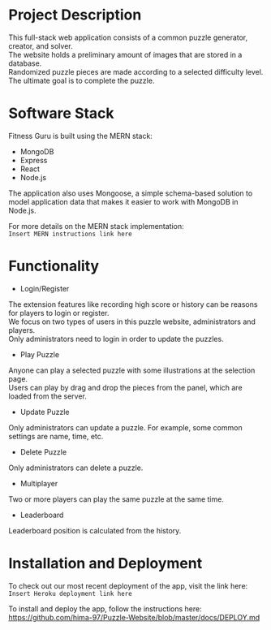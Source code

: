 # Project Description

This full-stack web application consists of a common puzzle generator, creator, and solver. <br>
The website holds a preliminary amount of images that are stored in a database. <br> 
Randomized puzzle pieces are made according to a selected difficulty level. <br>
The ultimate goal is to complete the puzzle.

# Software Stack

Fitness Guru is built using the MERN stack:

- MongoDB
- Express
- React
- Node.js

The application also uses Mongoose, a simple schema-based solution to model application data that makes it easier to work with MongoDB in Node.js.

For more details on the MERN stack implementation: <br>
`Insert MERN instructions link here`

# Functionality

- Login/Register

The extension features like recording high score or history can be reasons for players to login or register. <br>
We focus on two types of users in this puzzle website, administrators and players. <br>
Only administrators need to login in order to update the puzzles.

- Play Puzzle

Anyone can play a selected puzzle with some illustrations at the selection page. <br> 
Users can play by drag and drop the pieces from the panel, which are loaded from the server. <br>

- Update Puzzle

Only administrators can update a puzzle. For example, some common settings are name, time, etc.

- Delete Puzzle

Only administrators can delete a puzzle.

- Multiplayer

Two or more players can play the same puzzle at the same time.

- Leaderboard

Leaderboard position is calculated from the history.

# Installation and Deployment

To check out our most recent deployment of the app, visit the link here: <br>
`Insert Heroku deployment link here`

To install and deploy the app, follow the instructions here: <br>
https://github.com/hima-97/Puzzle-Website/blob/master/docs/DEPLOY.md